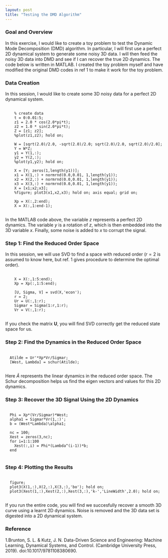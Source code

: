 ```yaml
---
layout: post
title: "Testing the DMD Algorithm"
---
```


### Goal and Overview
In this exercise, I would like to create a toy problem to test the Dynamic Mode Decomposition (DMD) algorithm. In particular, I will first use a perfect 2D dynamical system to generate some noisy 3D data. I will then feed the noisy 3D data into DMD and see if I can recover the true 2D dynamics. The code below is written in MATLAB. I created the toy problem myself and have modified the original DMD codes in ref 1 to make it work for the toy problem.

<!--more-->
### Data Creation
In this session, I would like to create some 3D noisy data for a perfect 2D dynamical system.

<pre>
  <code class="matlab">
    % create data
    t = 0:0.01:5;
    z1 = 2.0 * cos(2.0*pi*t);
    z2 = 1.0 * sin(2.0*pi*t);
    Z = [z1; z2];
    %plot(z1,z2); hold on;
    
    W = [sqrt(2.0)/2.0, -sqrt(2.0)/2.0; sqrt(2.0)/2.0, sqrt(2.0)/2.0];
    Y = W*Z;
    y1 = Y(1,:);
    y2 = Y(2,:);
    %plot(y1,y2); hold on;
    
    X = [Y; zeros(1,length(y1))];
    x1 = X(1,:) + normrnd(0.0,0.01, 1,length(y1));
    x2 = X(2,:) + normrnd(0.0,0.01, 1,length(y1));
    x3 = X(3,:) + normrnd(0.0,0.01, 1,length(y1));
    X = [x1;x2;x3];
    %figure; plot3(x1,x2,x3); hold on; axis equal; grid on;
    
    Xp = X(:,2:end);
    X = X(:,1:end-1);
  </code>
</pre>
In the MATLAB code above, the variable $z$ represents a perfect 2D dynamics. The variable $y$ is a rotation of $z$, which is then embedded into the 3D variable $x$. Finally, some noise is added to $x$ to corrupt the signal.

### Step 1: Find the Reduced Order Space
In this session, we will use SVD to find a space with reduced order ($r=2$ is assumed to know here, but ref. 1 gives procedure to determine the optimal order).

<pre>
  <code class="matlab">
    X = X(:,1:5:end);
    Xp = Xp(:,1:5:end);

    [U, Sigma, V] = svd(X,'econ');
    r = 2;
    Ur = U(:,1:r);
    Sigmar = Sigma(1:r,1:r);
    Vr = V(:,1:r);
  </code>
</pre>
If you check the matrix $\textbf{U}$, you will find SVD correctly get the reduced state space for us.

### Step 2: Find the Dynamics in the Reduced Order Space
<pre>
  <code class='matlab'>
  Atilde = Ur'*Xp*Vr/Sigmar;
  [West, Lambda] = schur(Atilde);
  </code>
</pre>
Here $\tilde{A}$ represents the linear dynamics in the reduced order space. The Schur decomposition helps us find the eigen vectors and values for this 2D dynamics.

### Step 3: Recover the 3D Signal Using the 2D Dynamics
<pre>
  <code class='matlab'>
  Phi = Xp*(Vr/Sigmar)*West;
  alpha1 = Sigmar*Vr(1,:)';
  b = (West*Lambda)\alpha1;
  
  nc = 100;
  Xest = zeros(3,nc);
  for i=1:1:100
    Xest(:,i) = Phi*(Lambda^(i-1))*b;
  end
  </code>
</pre>

### Step 4: Plotting the Results
<pre>
  <code class='matlab'>
  figure;
  plot3(X(1,:),X(2,:),X(3,:),'bo'); hold on;
  plot3(Xest(1,:),Xest(2,:),Xest(3,:),'k-','LineWidth',2.0); hold on;
  </code>
</pre>
If you run the entire code, you will find we succesfully recover a smooth 3D curve using a learnt 2D dynamics. Noise is removed and the 3D data set is digested into a 2D dynamical system.

### Reference
1.Brunton, S. L. & Kutz, J. N. Data-Driven Science and Engineering: Machine Learning, Dynamical Systems, and Control. (Cambridge University Press, 2019). doi:10.1017/9781108380690.